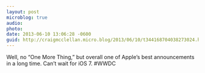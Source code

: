 ```yaml
---
layout: post
microblog: true
audio: 
photo: 
date: 2013-06-10 13:06:28 -0600
guid: http://craigmcclellan.micro.blog/2013/06/10/t344168704038273024.html
---
```

Well, no “One More Thing,” but overall one of Apple’s best announcements in a long time. Can’t wait for iOS 7. #WWDC

